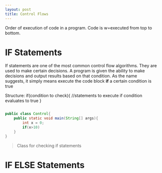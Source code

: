 ```yaml
---
layout: post
title: Control Flows
---
```


Order of execution of code in a program. Code is w=executed from top to bottom.

# IF Statements

If statements are one of the most common control flow algorithms. They are used to make certain decisions. A program is given the ability to make decisions and output results based on that condition. As the name suggests, it simply means execute the code block **if** a certain condition is true

Structure:
			if(condition to check){
				//statements to execute if condition evaluates to true
			}
```Java

public class Control{
	public static void main(String[] args){
		int x = 0;
		if(x>10)
	}
}
```
> Class for checking if statements

# IF ELSE Statements
